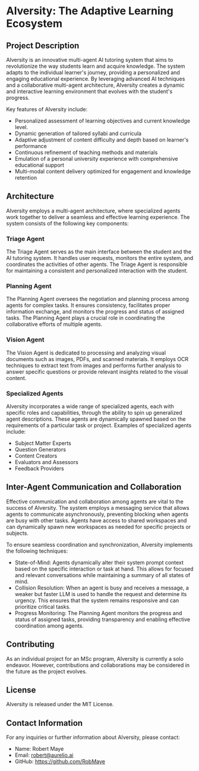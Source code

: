 # AIversity: The Adaptive Learning Ecosystem

## Project Description
AIversity is an innovative multi-agent AI tutoring system that aims to revolutionize the way students learn and acquire knowledge. The system adapts to the individual learner's journey, providing a personalized and engaging educational experience. By leveraging advanced AI techniques and a collaborative multi-agent architecture, AIversity creates a dynamic and interactive learning environment that evolves with the student's progress.

Key features of AIversity include:
- Personalized assessment of learning objectives and current knowledge level.
- Dynamic generation of tailored syllabi and curricula
- Adaptive adjustment of content difficulty and depth based on learner's performance
- Continuous refinement of teaching methods and materials
- Emulation of a personal university experience with comprehensive educational support
- Multi-modal content delivery optimized for engagement and knowledge retention

## Architecture
AIversity employs a multi-agent architecture, where specialized agents work together to deliver a seamless and effective learning experience. The system consists of the following key components:

### Triage Agent
The Triage Agent serves as the main interface between the student and the AI tutoring system. It handles user requests, monitors the entire system, and coordinates the activities of other agents. The Triage Agent is responsible for maintaining a consistent and personalized interaction with the student.

### Planning Agent
The Planning Agent oversees the negotiation and planning process among agents for complex tasks. It ensures consistency, facilitates proper information exchange, and monitors the progress and status of assigned tasks. The Planning Agent plays a crucial role in coordinating the collaborative efforts of multiple agents.

### Vision Agent
The Vision Agent is dedicated to processing and analyzing visual documents such as images, PDFs, and scanned materials. It employs OCR techniques to extract text from images and performs further analysis to answer specific questions or provide relevant insights related to the visual content.

### Specialized Agents
AIversity incorporates a wide range of specialized agents, each with specific roles and capabilities, through the ability to spin up generalized agent descriptions. These agents are dynamically spawned based on the requirements of a particular task or project. Examples of specialized agents include:
- Subject Matter Experts
- Question Generators
- Content Creators
- Evaluators and Assessors
- Feedback Providers

## Inter-Agent Communication and Collaboration
Effective communication and collaboration among agents are vital to the success of AIversity. The system employs a messaging service that allows agents to communicate asynchronously, preventing blocking when agents are busy with other tasks. Agents have access to shared workspaces and can dynamically spawn new workspaces as needed for specific projects or subjects.

To ensure seamless coordination and synchronization, AIversity implements the following techniques:
- State-of-Mind: Agents dynamically alter their system prompt context based on the specific interaction or task at hand. This allows for focused and relevant conversations while maintaining a summary of all states of mind.
- Collision Resolution: When an agent is busy and receives a message, a weaker but faster LLM is used to handle the request and determine its urgency. This ensures that the system remains responsive and can prioritize critical tasks.
- Progress Monitoring: The Planning Agent monitors the progress and status of assigned tasks, providing transparency and enabling effective coordination among agents.

## Contributing
As an individual project for an MSc program, AIversity is currently a solo endeavor. However, contributions and collaborations may be considered in the future as the project evolves.

## License
AIversity is released under the MIT License.

## Contact Information
For any inquiries or further information about AIversity, please contact:
- Name: Robert Maye
- Email: robert@aurelio.ai
- GitHub: https://github.com/RobMaye
